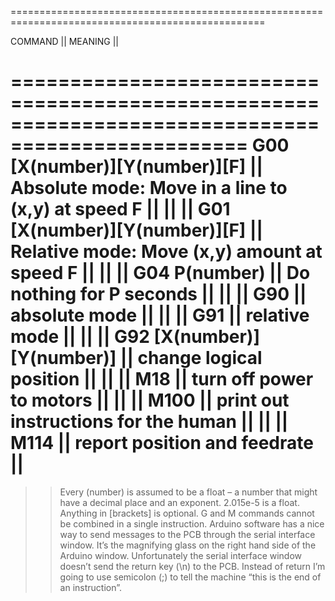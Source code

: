 ==================================================================================================

COMMAND							||	MEANING														||

==================================================================================================
G00 [X(number)][Y(number)][F]	||	Absolute mode: Move in a line to (x,y) at speed F			||
								||																||
G01 [X(number)][Y(number)][F]	||	Relative mode: Move (x,y) amount at speed F					||
								||																||
G04 P(number)					||	Do nothing for P seconds									||
								||																||
G90								||	absolute mode												||
								||																||
G91								||	relative mode												||
								||																||
G92 [X(number)][Y(number)]		||	change logical position										||
								||																||
M18								||	turn off power to motors									||
								||																||
M100							||	print out instructions for the human						||
								||																||
M114							||	report position and feedrate								||
==================================================================================================

>>Every (number) is assumed to be a float – a number that might have a decimal place and an exponent. 2.015e-5 is a float.
>>Anything in [brackets] is optional.
>>G and M commands cannot be combined in a single instruction.
>>Arduino software has a nice way to send messages to the PCB through the serial interface window. It’s the magnifying glass on the right hand side of the Arduino   window. Unfortunately the serial interface window doesn’t send the return key (\n) to the PCB. Instead of return I’m going to use semicolon (;) to tell the machine   “this is the end of an instruction”.
